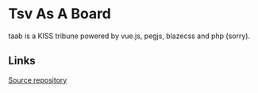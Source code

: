 # Tsv As A Board

taab is a KISS tribune powered by vue.js, pegjs, blazecss and php (sorry).

## Links

[Source repository](https://github.com/devnewton/taab)